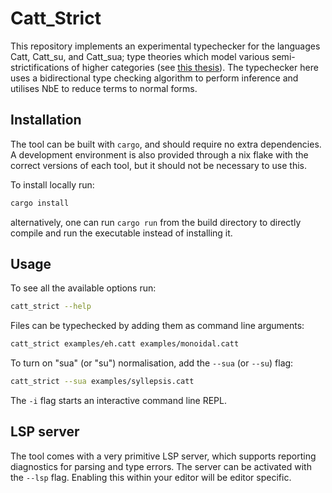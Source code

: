 # Catt_Strict

This repository implements an experimental typechecker for the languages Catt, Catt_su, and Catt_sua; type theories which model various semi-strictifications of higher categories (see [this thesis](https://arxiv.org/abs/2502.17068)). The typechecker here uses a bidirectional type checking algorithm to perform inference and utilises NbE to reduce terms to normal forms.

## Installation

The tool can be built with `cargo`, and should require no extra dependencies. A development environment is also provided through a nix flake with the correct versions of each tool, but it should not be necessary to use this.

To install locally run:

```bash
cargo install
```

alternatively, one can run `cargo run` from the build directory to directly compile and run the executable instead of installing it.

## Usage

To see all the available options run:

```bash
catt_strict --help
```

Files can be typechecked by adding them as command line arguments:

```bash
catt_strict examples/eh.catt examples/monoidal.catt
```

To turn on "sua" (or "su") normalisation, add the `--sua` (or `--su`) flag:

```bash
catt_strict --sua examples/syllepsis.catt
```

The `-i` flag starts an interactive command line REPL.

## LSP server

The tool comes with a very primitive LSP server, which supports reporting diagnostics for parsing and type errors. The server can be activated with the `--lsp` flag. Enabling this within your editor will be editor specific.






